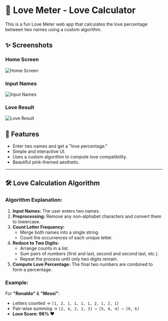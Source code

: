 # 💖 Love Meter - Love Calculator

This is a fun Love Meter web app that calculates the love percentage between two names using a custom algorithm.

## ✨ Screenshots

### Home Screen
![Home Screen](![image](https://github.com/user-attachments/assets/488c4056-5b4c-492f-a989-da45a185a6ec)
)

### Input Names
![Input Names](![image](https://github.com/user-attachments/assets/488e61d9-7353-49b9-baaa-00020730ddd1)
)

### Love Result
![Love Result](![image](https://github.com/user-attachments/assets/cee610e3-8975-418f-85e9-1492db9338b4)
)

## 🚀 Features

- Enter two names and get a "love percentage."
- Simple and interactive UI.
- Uses a custom algorithm to compute love compatibility.
- Beautiful pink-themed aesthetic.

---

## 🛠️ Love Calculation Algorithm

### Algorithm Explanation:

1. **Input Names:** The user enters two names.
2. **Preprocessing:** Remove any non-alphabet characters and convert them to lowercase.
3. **Count Letter Frequency:**
   - Merge both names into a single string.
   - Count the occurrences of each unique letter.
4. **Reduce to Two Digits:**
   - Arrange counts in a list.
   - Sum pairs of numbers (first and last, second and second last, etc.).
   - Repeat the process until only two digits remain.
5. **Compute Love Percentage:** The final two numbers are combined to form a percentage.

### Example:
For **"Ronaldo"** & **"Messi"**:
- Letters counted → `[1, 2, 1, 1, 1, 1, 2, 1, 2, 1]`
- Pair-wise summing → `[2, 4, 2, 2, 3] → [5, 6, 4] → [9, 6]`
- **Love Score: 96% ❤️**
